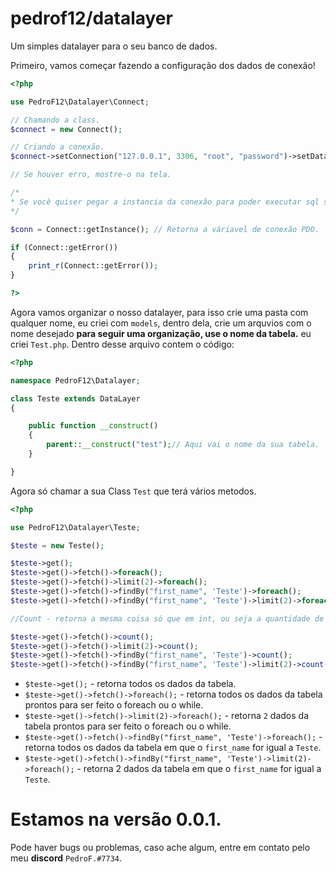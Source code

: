 # pedrof12/datalayer
Um simples datalayer para o seu banco de dados.

Primeiro, vamos começar fazendo a configuração dos dados de conexão!
```php
<?php 

use PedroF12\Datalayer\Connect;

// Chamando a class.
$connect = new Connect();

// Criando a conexão.
$connect->setConnection("127.0.0.1", 3306, "root", "password")->setDatabase("test");

// Se houver erro, mostre-o na tela.

/* 
* Se você quiser pegar a instancia da conexão para poder executar sql sem passar pelo datalayer é só:
*/

$conn = Connect::getInstance(); // Retorna a váriavel de conexão PDO.

if (Connect::getError())
{
    print_r(Connect::getError());
}

?>
```

Agora vamos organizar o nosso datalayer, para isso crie uma pasta com qualquer nome, eu criei com `models`, dentro dela, crie um arquvios com o nome desejado **para seguir uma organização, use o nome da tabela.** eu criei `Test.php`. Dentro desse arquivo contem o código:

```php
<?php

namespace PedroF12\Datalayer;

class Teste extends DataLayer
{

    public function __construct()
    {
        parent::__construct("test");// Aqui vai o nome da sua tabela.
    }

}
```
Agora só chamar a sua Class `Test` que terá vários metodos.
```php
<?php

use PedroF12\Datalayer\Teste;

$teste = new Teste();

$teste->get();
$teste->get()->fetch()->foreach();
$teste->get()->fetch()->limit(2)->foreach();
$teste->get()->fetch()->findBy("first_name", 'Teste')->foreach();
$teste->get()->fetch()->findBy("first_name", 'Teste')->limit(2)->foreach();

//Count - retorna a mesma coisa só que em int, ou seja a quantidade de rows com as informações.

$teste->get()->fetch()->count();
$teste->get()->fetch()->limit(2)->count();
$teste->get()->fetch()->findBy("first_name", 'Teste')->count();
$teste->get()->fetch()->findBy("first_name", 'Teste')->limit(2)->count();

```

- `$teste->get();` - retorna todos os dados da tabela.
- `$teste->get()->fetch()->foreach();` - retorna todos os dados da tabela prontos para ser feito o foreach ou o while.
- `$teste->get()->fetch()->limit(2)->foreach();` - retorna `2` dados da tabela prontos para ser feito o foreach ou o while. 
- `$teste->get()->fetch()->findBy("first_name", 'Teste')->foreach();` - retorna todos os dados da tabela em que o `first_name` for igual a `Teste`.
- `$teste->get()->fetch()->findBy("first_name", 'Teste')->limit(2)->foreach();` - retorna 2 dados da tabela em que o `first_name` for igual a `Teste`.


# Estamos na versão 0.0.1.
Pode haver bugs ou problemas, caso ache algum, entre em contato pelo meu **discord** ``PedroF.#7734``.
